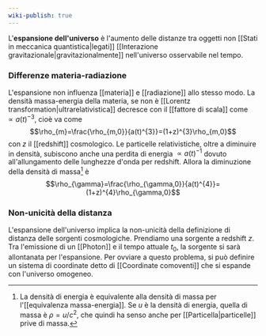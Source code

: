 ```yaml
---
wiki-publish: true
---
```

L'**espansione dell'universo** è l'aumento delle distanze tra oggetti non [[Stati in meccanica quantistica|legati]] [[Interazione gravitazionale|gravitazionalmente]] nell'universo osservabile nel tempo.
### Differenze materia-radiazione
L'espansione non influenza [[materia]] e [[radiazione]] allo stesso modo. La densità massa-energia della materia, se non è [[Lorentz transformation|ultrarelativistica]] decresce con il [[fattore di scala]] come $\propto a(t)^{-3}$, cioè va come
$$\rho_{m}=\frac{\rho_{m,0}}{a(t)^{3}}=(1+z)^{3}\rho_{m,0}$$
con $z$ il [[redshift]] cosmologico. Le particelle relativistiche, oltre a diminuire in densità, subiscono anche una perdita di energia $\propto a(t)^{-1}$ dovuto all'allungamento delle lunghezze d'onda per redshift. Allora la diminuzione della densità di massa[^1] è
$$\rho_{\gamma}=\frac{\rho_{\gamma,0}}{a(t)^{4}}=(1+z)^{4}\rho_{\gamma,0}$$
### Non-unicità della distanza
L'espansione dell'universo implica la non-unicità della definizione di distanza delle sorgenti cosmologiche. Prendiamo una sorgente a redshift $z$. Tra l'emissione di un [[Photon]] e il tempo attuale $t_{0}$, la sorgente si sarà allontanata per l'espansione. Per ovviare a questo problema, si può definire un sistema di coordinate detto di [[Coordinate comoventi]] che si espande con l'universo omogeneo.

[^1]: La densità di energia è equivalente alla densità di massa per l'[[equivalenza massa-energia]]. Se $u$ è la densità di energia, quella di massa è $\rho=u/c^{2}$, che quindi ha senso anche per [[Particella|particelle]] prive di massa.